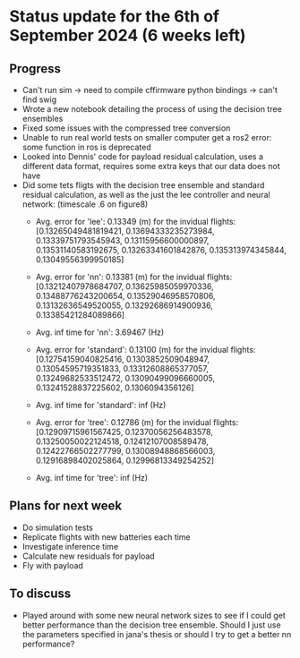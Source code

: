 # Status update for the 6th of September 2024 (6 weeks left)

## Progress
- Can't run sim -> need to compile cffirmware python bindings -> can't find swig
- Wrote a new notebook detailing the process of using the decision tree ensembles
- Fixed some issues with the compressed tree conversion
- Unable to run real world tests on smaller computer get a ros2 error: some function in ros is deprecated
- Looked into Dennis' code for payload residual calculation, uses a different data format, requires some extra keys that our data does not have
- Did some tets fligts with the decision tree ensemble and standard residual calculation, as well as the just the lee controller and neural network: (timescale .6 on figure8)
    - Avg. error for 'lee': 0.13349 (m) for the invidual flights: [0.13265049481819421, 0.13694333235273984, 0.13339751793545943, 0.13115956600000897, 0.13531140583192675, 0.13263341601842876, 0.135313974345844, 0.13049556399950185]

    - Avg. error for 'nn': 0.13381 (m) for the invidual flights: [0.13212407978684707, 0.13625985059970336, 0.13488776243200654, 0.13529046958570806, 0.13132636549520055, 0.13292686914900936, 0.13385421284089866]
    - Avg. inf time for 'nn': 3.69467 (Hz)

    - Avg. error for 'standard': 0.13100 (m) for the invidual flights: [0.12754159040825416, 0.1303852509048947, 0.13054595719351833, 0.13312608865377057, 0.13249682533512472, 0.13090499096660005, 0.13241528837225602, 0.1306094356126]
    - Avg. inf time for 'standard': inf (Hz)

    - Avg. error for 'tree': 0.12786 (m) for the invidual flights: [0.12909715961567425, 0.12370056256483578, 0.13250050022124518, 0.12412107008589478, 0.12422766502277799, 0.13008948868566003, 0.12916898402025864, 0.12996813349254252]
    - Avg. inf time for 'tree': inf (Hz)

## Plans for next week
- Do simulation tests
- Replicate flights with new batteries each time
- Investigate inference time
- Calculate new residuals for payload
- Fly with payload

## To discuss
- Played around with some new neural network sizes to see if I could get better performance than the decision tree ensemble. Should I just use the parameters specified in jana's thesis or should I try to get a better nn performance?
